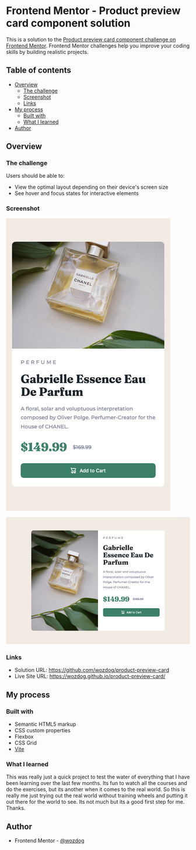 # Frontend Mentor - Product preview card component solution

This is a solution to the [Product preview card component challenge on Frontend Mentor](https://www.frontendmentor.io/challenges/product-preview-card-component-GO7UmttRfa). Frontend Mentor challenges help you improve your coding skills by building realistic projects.

## Table of contents

- [Overview](#overview)
  - [The challenge](#the-challenge)
  - [Screenshot](#screenshot)
  - [Links](#links)
- [My process](#my-process)
  - [Built with](#built-with)
  - [What I learned](#what-i-learned)
- [Author](#author)

## Overview

### The challenge

Users should be able to:

- View the optimal layout depending on their device's screen size
- See hover and focus states for interactive elements

### Screenshot

![](./screenshot-mobile.png)

![](./screenshot-desktop.png)

### Links

- Solution URL: https://github.com/wozdog/product-preview-card
- Live Site URL: https://wozdog.github.io/product-preview-card/

## My process

### Built with

- Semantic HTML5 markup
- CSS custom properties
- Flexbox
- CSS Grid
- [Vite](https://vitejs.dev/)

### What I learned

This was really just a quick project to test the water of everything that I have been learning over the last few months. Its fun to watch all the courses and do the exercises, but its another when it comes to the real world. So this is really me just trying out the real world without training wheels and putting it out there for the world to see. Its not much but its a good first step for me. Thanks.

## Author

- Frontend Mentor - [@wozdog](https://www.frontendmentor.io/profile/wozdog)
